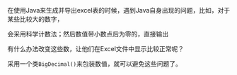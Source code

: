 在使用Java来生成并导出excel表的时候，遇到Java自身出现的问题，比如，对于某些比较大的数字，

会采用科学计数法；然后数值带小数点后为零的，直接输出

有什么办法改变这些数，让他们在Excel文件中显示比较正常呢？

采用一个类`BigDecimal()`来包装数值，就可以避免这些问题了。